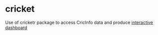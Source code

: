 # cricket
Use of cricketr package to access CricInfo data and produce [interactive dashboard](https://mytinyshinys.shinyapps.io/cricket)
